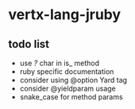 vertx-lang-jruby
========

## todo list

- use _?_ char in is_ method
- ruby specific documentation
- consider using @option Yard tag
- consider @yieldparam usage
- snake_case for method params